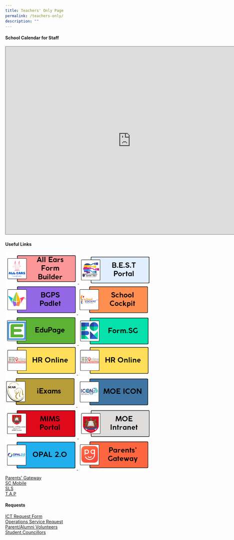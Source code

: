 ```yaml
---
title: Teachers' Only Page
permalink: /teachers-only/
description: ""
---
```

#### School Calendar for Staff
<iframe src="https://calendar.google.com/calendar/embed?height=600&amp;wkst=1&amp;bgcolor=%23ffffff&amp;ctz=Asia%2FSingapore&amp;src=Y3FwZ3V2Z3ZxNmMzY3FsMm00Z2hhcHVzaDRAZ3JvdXAuY2FsZW5kYXIuZ29vZ2xlLmNvbQ&amp;src=MHBjcnE1N2xwc285MTdqaDhpYWF2cWluZWdAZ3JvdXAuY2FsZW5kYXIuZ29vZ2xlLmNvbQ&amp;src=YWRtaW5fYmdwc0Btb2UuZWR1LnNn&amp;src=YmVkb2tncmVlbnByaUBnbWFpbC5jb20&amp;color=%23009688&amp;color=%23009688&amp;color=%23AD1457&amp;color=%23B39DDB" style="border:solid 1px #777" width="800" height="600" frameborder="0" scrolling="no"></iframe>

#### Useful Links<br>

<a href="https://forms.moe.edu.sg">
      <img src="/images/Teachers%20Only%20Page/all%20ears%20form%20builder.png">
    </a>

<a href="https://sites.google.com/moe.edu.sg/bgps-elearning-tools-support/home">
      <img src="/images/Teachers%20Only%20Page/bgt2%20bestportal.png">
    </a>

<a href="https://bedokgreenprimarysch.padlet.org/auth/login">
      <img src="/images/Teachers%20Only%20Page/bgt3bgps.png">
    </a>
		
<a href="https://schoolcockpit.moe.gov.sg/">
      <img src="/images/Teachers%20Only%20Page/bgt16_school%20cockpit.png">
    </a>
		
<a href="https://bgps.edupage.org/">
      <img src="/images/Teachers%20Only%20Page/bgt4edupage.png">
    </a>
		
<a href="https://form.sg">
      <img src="/images/Teachers%20Only%20Page/bgt5_form.png">
    </a>

<a href="https://www.hrp.gov.sg/hrp/#?">
      <img src="/images/Teachers%20Only%20Page/bgt7%20hr%20online.png">
    </a>

<a href="https://intranet.moe.gov.sg/hronline/Pages/Home.aspx">
      <img src="/images/Teachers%20Only%20Page/bgt7%20hr%20online.png">
    </a>

<a href="https://iexams.seab.gov.sg/sso/login?service=https%3A%2F%2Fiexams.seab.gov.sg%2Fsso%2Foauth2.0%2FcallbackAuthorize%3Fclient_id%3Diexams2-prod%26redirect_uri%3Dhttps%253A%252F%252Fiexams.seab.gov.sg%252Fiexams2%252Flogin%252Foauth2%252Fcode%252Fiexams2-prod%26response_type%3Dcode%26client_name%3DCasOAuthClient">
      <img src="/images/Teachers%20Only%20Page/bgt8_iexam.png">
    </a>
		
<a href="(https://icon.moe.edu.sg)">
      <img src="/images/Teachers%20Only%20Page/bgt9_moe%20icon.png">
    </a>
<a href="https://idp.mims.moe.gov.sg/nidp/saml2/sso">
      <img src="/images/Teachers%20Only%20Page/bgt11_mims%20portal.png">
    </a>
		
<a href="https://intranet.moe.gov.sg/Pages/Home.aspx">
      <img src="/images/Teachers%20Only%20Page/bgt12_moe%20intranet.png">
    </a>

<a href="https://idm.opal2.moe.edu.sg/">
      <img src="/images/Teachers%20Only%20Page/bgt13_opal.png">
    </a>

<a href="https://pg.moe.edu.sg">
      <img src="/images/Teachers%20Only%20Page/bgt14_parents'%20gateway.png">
    </a>

[Parents' Gateway](/)<br>
[SC Mobile](https://scmobile.moe.edu.sg/)<br>
[SLS](https://vle.learning.moe.edu.sg/login)<br>
[T.A.P](https://go.gov.sg/bgps-preassemblyportal)<br>

#### Requests<br>
[ICT Request Form](https://sites.google.com/view/bgpsrequest/home)<br>
[Operations Service Request](https://sites.google.com/view/bgpsrequest/operations-request)<br>
[Parent/Alumni Volunteers](https://docs.google.com/forms/d/e/1FAIpQLSetKHoBFT316tMEsbT6JcXVvZNs_LaT7JUewGKdlwZDg1BxdQ/viewform)<br>
[Student Councillors](https://docs.google.com/forms/d/e/1FAIpQLSe8f7TRr4lXRDv02lNMK3PgBEQepJQ5szMNP3uFX-4AdvxLJw/viewform)<br>